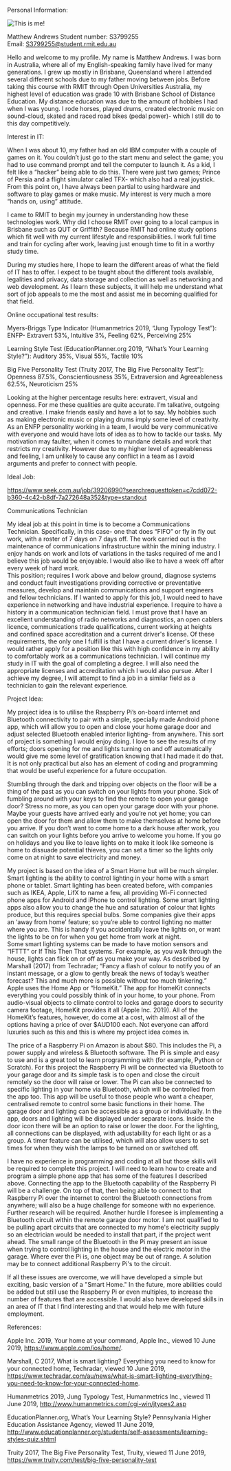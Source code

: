 Personal Information: 
 
<img src="silfie.jpg" alt="This is me!">

Matthew Andrews 
Student number: S3799255   
Email: S3799255@student.rmit.edu.au 

 

Hello and welcome to my profile. My name is Matthew Andrews. I was born in Australia, where all of my English-speaking family have lived for many generations. I grew up mostly in Brisbane, Queensland where I attended several different schools due to my father moving between jobs. Before taking this course with RMIT through Open Universities Australia, my highest level of education was grade 10 with Brisbane School of Distance Education. My distance education was due to the amount of hobbies I had when I was young. I rode horses, played drums, created electronic music on sound-cloud, skated and raced road bikes (pedal power)- which I still do to this day competitively.  

 

Interest in IT: 

 

When I was about 10, my father had an old IBM computer with a couple of games on it. You couldn’t just go to the start menu and select the game; you had to use command prompt and tell the computer to launch it. As a kid, I felt like a “hacker” being able to do this. There were just two games; Prince of Persia and a flight simulator called TFX- which also had a real joystick. From this point on, I have always been partial to using hardware and software to play games or make music. My interest is very much a more “hands on, using” attitude.  

I came to RMIT to begin my journey in understanding how these technologies work. Why did I choose RMIT over going to a local campus in Brisbane such as QUT or Griffith? Because RMIT had online study options which fit well with my current lifestyle and responsibilities. I work full time and train for cycling after work, leaving just enough time to fit in a worthy study time. 

During my studies here, I hope to learn the different areas of what the field of IT has to offer. I expect to be taught about the different tools available, legalities and privacy, data storage and collection as well as networking and web development. As I learn these subjects, it will help me understand what sort of job appeals to me the most and assist me in becoming qualified for that field. 

 

Online occupational test results: 

 

Myers-Briggs Type Indicator (Humanmetrics 2019, “Jung Typology Test”):  ENFP- Extravert 53%, Intuitive 3%, Feeling 62%, Perceiving 25% 

Learning Style Test (EducationPlanner.org 2019, “What’s Your Learning Style?”): Auditory 35%, Visual 55%, Tactile 10% 

Big Five Personality Test (Truity 2017, The Big Five Personality Test”): Openness 87.5%, Conscientiousness 35%, Extraversion and Agreeableness 62.5%, Neuroticism 25% 

Looking at the higher percentage results here: extravert, visual and openness. For me these qualities are quite accurate. I’m talkative, outgoing and creative. I make friends easily and have a lot to say. My hobbies such as making electronic music or playing drums imply some level of creativity. As an ENFP personality working in a team, I would be very communicative with everyone and would have lots of idea as to how to tackle our tasks. My motivation may faulter, when it comes to mundane details and work that restricts my creativity. However due to my higher level of agreeableness and feeling, I am unlikely to cause any conflict in a team as I avoid arguments and prefer to connect with people. 

 

Ideal Job: 

 

https://www.seek.com.au/job/39206990?searchrequesttoken=c7cdd072-b360-4c42-b8df-7a272648a352&type=standout 

Communications Technician 

My ideal job at this point in time is to become a Communications Technician. Specifically, in this case- one that does “FIFO” or fly in fly out work, with a roster of 7 days on 7 days off. The work carried out is the maintenance of communications infrastructure within the mining industry. I enjoy hands on work and lots of variations in the tasks required of me and I believe this job would be enjoyable. I would also like to have a week off after every week of hard work.  
This position; requires I work above and below ground, diagnose systems and conduct fault investigations providing corrective or preventative measures, develop and maintain communications and support engineers and fellow technicians. 
If I wanted to apply for this job, I would need to have experience in networking and have industrial experience. I require to have a history in a communication technician field. I must prove that I have an excellent understanding of radio networks and diagnostics, an open cablers licence, communications trade qualifications, current working at heights and confined space accreditation and a current driver's license. 
Of these requirements, the only one I fulfill is that I have a current driver's license. 
I would rather apply for a position like this with high confidence in my ability to comfortably work as a communications technician. I will continue my study in IT with the goal of completing a degree. I will also need the appropriate licenses and accreditation which I would also pursue. After I achieve my degree, I will attempt to find a job in a similar field as a technician to gain the relevant experience.  

 

Project Idea: 
 

My project idea is to utilise the Raspberry Pi’s on-board internet and Bluetooth connectivity to pair with a simple, specially made Android phone app, which will allow you to open and close your home garage door and adjust selected Bluetooth enabled interior lighting- from anywhere. This sort of project is something I would enjoy doing. I love to see the results of my efforts; doors opening for me and lights turning on and off automatically would give me some level of gratification knowing that I had made it do that. It is not only practical but also has an element of coding and programming that would be useful experience for a future occupation. 
 
Stumbling through the dark and tripping over objects on the floor will be a thing of the past as you can switch on your lights from your phone. Sick of fumbling around with your keys to find the remote to open your garage door? Stress no more, as you can open your garage door with your phone. Maybe your guests have arrived early and you’re not yet home; you can open the door for them and allow them to make themselves at home before you arrive. If you don’t want to come home to a dark house after work, you can switch on your lights before you arrive to welcome you home. If you go on holidays and you like to leave lights on to make it look like someone is home to dissuade potential thieves, you can set a timer so the lights only come on at night to save electricity and money. 
 
My project is based on the idea of a Smart Home but will be much simpler. Smart lighting is the ability to control lighting in your home with a smart phone or tablet. Smart lighting has been created before, with companies such as IKEA, Apple, LifX to name a few, all providing Wi-Fi connected phone apps for Android and iPhone to control lighting. Some smart lighting apps also allow you to change the hue and saturation of colour that lights produce, but this requires special bulbs. Some companies give their apps an ‘away from home’ feature; so you’re able to control lighting no matter where you are. This is handy if you accidentally leave the lights on, or want the lights to be on for when you get home from work at night.  
Some smart lighting systems can be made to have motion sensors and “IFTTT” or If This Then That systems. For example, as you walk through the house, lights can flick on or off as you make your way. As described by Marshall (2017) from Techradar; “Fancy a flash of colour to notify you of an instant message, or a glow to gently break the news of today’s weather forecast? This and much more is possible without too much tinkering.”  
Apple uses the Home App or “HomeKit.” The app for HomeKit connects everything you could possibly think of in your home, to your phone. From audio-visual objects to climate control to locks and garage doors to security camera footage, HomeKit provides it all (Apple Inc. 2019). 
All of the HomeKit’s features, however, do come at a cost, with almost all of the options having a price of over $AUD100 each. Not everyone can afford luxuries such as this and this is where my project idea comes in.  
 
The price of a Raspberry Pi on Amazon is about $80. This includes the Pi, a power supply and wireless & Bluetooth software. The Pi is simple and easy to use and is a great tool to learn programming with (for example, Python or Scratch). For this project the Raspberry Pi will be connected via Bluetooth to your garage door and its simple task is to open and close the circuit remotely so the door will raise or lower. The Pi can also be connected to specific lighting in your home via Bluetooth, which will be controlled from the app too. This app will be useful to those people who want a cheaper, centralised remote to control some basic functions in their home. The garage door and lighting can be accessible as a group or individually. In the app, doors and lighting will be displayed under separate icons. Inside the door icon there will be an option to raise or lower the door. For the lighting, all connections can be displayed, with adjustability for each light or as a group. A timer feature can be utilised, which will also allow users to set times for when they wish the lamps to be turned on or switched off.  
 
I have no experience in programming and coding at all but those skills will be required to complete this project. I will need to learn how to create and program a simple phone app that has some of the features I described above. Connecting the app to the Bluetooth capability of the Raspberry Pi will be a challenge. On top of that, then being able to connect to that Raspberry Pi over the internet to control the Bluetooth connections from anywhere; will also be a huge challenge for someone with no experience. Further research will be required. Another hurdle I foresee is implementing a Bluetooth circuit within the remote garage door motor. I am not qualified to be pulling apart circuits that are connected to my home's electricity supply so an electrician would be needed to install that part, if the project went ahead. The small range of the Bluetooth in the Pi may present an issue when trying to control lighting in the house and the electric motor in the garage. Where ever the Pi is, one object may be out of range. A solution may be to connect additional Raspberry Pi's to the circuit.  

If all these issues are overcome, we will have developed a simple but exciting, basic version of a "Smart Home." In the future, more abilities could be added but still use the Raspberry Pi or even multiples, to increase the number of features that are accessible. I would also have developed skills in an area of IT that I find interesting and that would help me with future employment. 

 

References: 

 

Apple Inc. 2019, Your home at your command, Apple Inc., viewed 10 June 2019, <https://www.apple.com/ios/home/>. 

Marshall, C 2017, What is smart lighting? Everything you need to know for your connected home, Techradar, viewed 10 June 2019, <https://www.techradar.com/au/news/what-is-smart-lighting-everything-you-need-to-know-for-your-connected-home>. 

Humanmetrics 2019, Jung Typology Test, Humanmetrics Inc., viewed 11 June 2019, <http://www.humanmetrics.com/cgi-win/jtypes2.asp> 

EducationPlanner.org, What’s Your Learning Style? Pennsylvania Higher Education Assistance Agency, viewed 11 June 2019, <http://www.educationplanner.org/students/self-assessments/learning-styles-quiz.shtml> 

Truity 2017, The Big Five Personality Test, Truity, viewed 11 June 2019, <https://www.truity.com/test/big-five-personality-test> 

 
